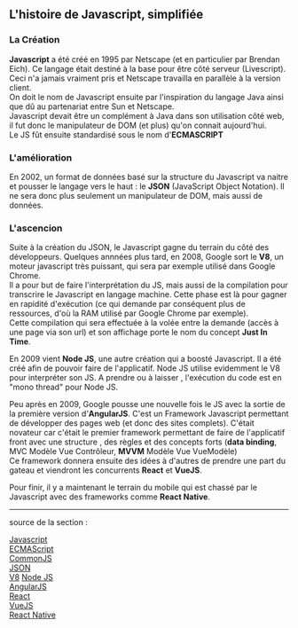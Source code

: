 ## L'histoire de Javascript, simplifiée


### La Création

**Javascript** a été créé en 1995 par Netscape (et en particulier par Brendan Eich). Ce langage était 
destiné à la base pour être côté serveur (Livescript). Ceci n'a jamais vraiment pris et Netscape 
travailla en parallèle à la version client.  
On doit le nom de Javascript ensuite par l'inspiration du langage Java ainsi que dû au partenariat 
entre Sun et Netscape.  
Javascript devait être un complément à Java dans son utilisation côté web, il fut donc le 
manipulateur de DOM (et plus) qu'on connait aujourd'hui.  
Le JS fût ensuite standardisé sous le nom d'**ECMASCRIPT**


### L'amélioration
En 2002, un format de données basé sur la structure du Javascript va naitre et pousser le langage 
vers le haut : le **JSON** (JavaScript Object Notation). Il ne sera donc plus seulement un 
manipulateur de DOM, mais aussi de données.

### L'ascencion
Suite à la création du JSON, le Javascript gagne du terrain du côté des développeurs. Quelques annnées 
plus tard, en 2008, Google sort le **V8**, un moteur javascript très puissant, qui sera par exemple 
utilisé dans Google Chrome.  
Il a pour but de faire l'interprétation du JS, mais aussi de la compilation pour transcrire le Javascript 
en langage machine. Cette phase est là pour gagner en rapidité d'exécution (ce qui demande par conséquent 
plus de ressources, d'où la RAM utilisé par Google Chrome par exemple).  
Cette compilation qui sera effectuée à la volée entre la demande (accès à une page via son url) 
et son affichage porte le nom du concept **Just In Time**.

En 2009 vient **Node JS**, une autre création qui a boosté Javascript. Il a été créé afin de pouvoir 
faire de l'applicatif. Node JS utilise evidemment le V8 pour interpréter son JS. A prendre ou à laisser 
, l'exécution du code est en "mono thread" pour Node JS.

Peu après en 2009, Google pousse une nouvelle fois le JS avec la sortie de la première version d'**AngularJS**. 
C'est un Framework Javascript permettant de développer des pages web (et donc des sites complets). 
C'était novateur car c'était le premier framework permettant de faire de l'applicatif front avec une structure 
, des règles et des concepts forts (**data binding**, MVC Modèle Vue Contrôleur, **MVVM** Modèle Vue VueModèle)  
Ce framework donnera ensuite des idées à d'autres de prendre une part du gateau et viendront les concurrents
**React** et **VueJS**.

Pour finir, il y a maintenant le terrain du mobile qui est chassé par le Javascript avec des frameworks
comme **React Native**.


---

source de la section : 

[Javascript](https://fr.wikipedia.org/wiki/JavaScript)  
[ECMAScript](https://fr.wikipedia.org/wiki/ECMAScript)  
[CommonJS](https://fr.wikipedia.org/wiki/CommonJS)  
[JSON](https://fr.wikipedia.org/wiki/JavaScript_Object_Notation)  
[V8](https://fr.wikipedia.org/wiki/V8_(moteur_JavaScript))  
[Node JS](https://fr.wikipedia.org/wiki/Node.js)  
[AngularJS](https://fr.wikipedia.org/wiki/AngularJS)  
[React](https://fr.wikipedia.org/wiki/React_(JavaScript))  
[VueJS](https://fr.wikipedia.org/wiki/Vue.js)  
[React Native](https://fr.wikipedia.org/wiki/React_Native)  